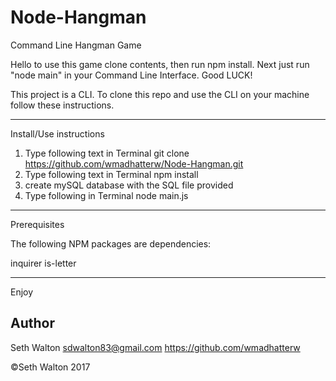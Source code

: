 # Node-Hangman
Command Line Hangman Game

Hello to use this game clone contents, then run npm install.  Next just run "node main" in your Command Line Interface.  Good LUCK!

This project is a CLI. To clone this repo and use the CLI on your machine follow these instructions.

----------------------------------------------------------------------------

Install/Use instructions

1. Type following text in Terminal
git clone https://github.com/wmadhatterw/Node-Hangman.git
2. Type following text in Terminal
npm install
3. create mySQL database with the SQL file provided
4. Type following in Terminal
node main.js

----------------------------------------------------------------------------

Prerequisites

The following NPM packages are dependencies:

inquirer
is-letter


----------------------------------------------------------------------------
Enjoy
## Author

Seth Walton sdwalton83@gmail.com https://github.com/wmadhatterw

&copy;Seth Walton 2017
